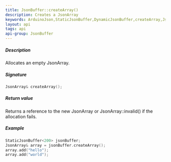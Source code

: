 ```yaml
---
title: JsonBuffer::createArray()
description: Creates a JsonArray
keywords: ArduinoJson,StaticJsonBuffer,DynamicJsonBuffer,createArray,JsonArray
layout: api
tags: api
api-group: JsonBuffer
---
```


##### Description
Allocates an empty JsonArray.

##### Signature
```c++
JsonArray& createArray();
```
##### Return value
Returns a reference to the new JsonArray or JsonArray::invalid() if the allocation fails.
##### Example
```c++
StaticJsonBuffer<200> jsonBuffer;
JsonArray& array = jsonBuffer.createArray();
array.add("hello");
array.add("world");
```
